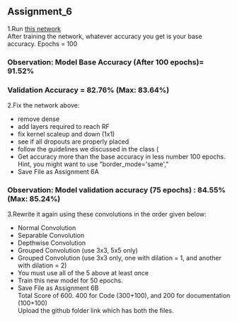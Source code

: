 ## Assignment_6
1.Run [this network](https://colab.research.google.com/drive/1STOg33u7haqSptyjUL40FZIxNW4XdBQK)<br> 
After training the network, whatever accuracy you get is your base accuracy. Epochs = 100<br>
### Observation: Model Base Accuracy (After 100 epochs)= 91.52% 
### Validation Accuracy = 82.76% (Max: 83.64%)

2.Fix the network above:<br>
  - remove dense<br>
  - add layers required to reach RF<br>
  - fix kernel scaleup and down (1x1)<br>
  - see if all dropouts are properly placed<br>
  - follow the guidelines we discussed in the class (
  - Get accuracy more than the base accuracy in less number 100 epochs. Hint, you might want to use "border_mode='same',"<br>
  - Save File as Assignment 6A<br>
### Observation: Model validation accuracy (75 epochs) : 84.55% (Max: 85.24%) 
  
3.Rewrite it again using these convolutions in the order given below:<br>
  - Normal Convolution<br>
  - Separable Convolution <br>
  - Depthwise Convolution<br>
  - Grouped Convolution (use 3x3, 5x5 only)<br>
  - Grouped Convolution (use 3x3 only, one with dilation = 1, and another with dilation = 2)<br> 
  - You must use all of the 5 above at least once<br>
  - Train this new model for 50 epochs.<br>
  - Save File as Assignment 6B<br>
Total Score of 600. 400 for Code (300+100), and 200 for documentation (100+100)<br>
Upload the github folder link which has both the files.<br>
